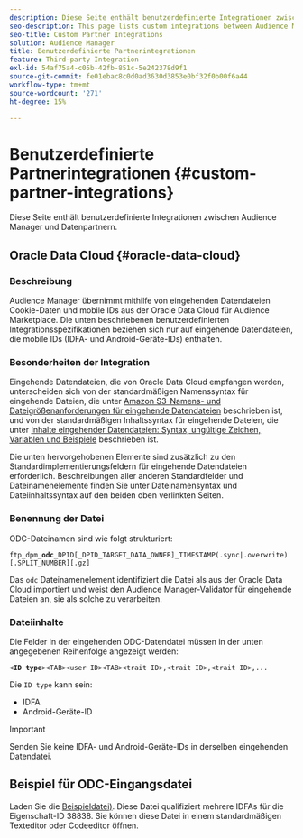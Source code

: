 ```yaml
---
description: Diese Seite enthält benutzerdefinierte Integrationen zwischen Audience Manager und Datenpartnern.
seo-description: This page lists custom integrations between Audience Manager and data partners.
seo-title: Custom Partner Integrations
solution: Audience Manager
title: Benutzerdefinierte Partnerintegrationen
feature: Third-party Integration
exl-id: 54af75a4-c05b-42fb-851c-5e242378d9f1
source-git-commit: fe01ebac8c0d0ad3630d3853e0bf32f0b00f6a44
workflow-type: tm+mt
source-wordcount: '271'
ht-degree: 15%

---
```


# Benutzerdefinierte Partnerintegrationen {#custom-partner-integrations}

Diese Seite enthält benutzerdefinierte Integrationen zwischen Audience Manager und Datenpartnern.

## Oracle Data Cloud {#oracle-data-cloud}

### Beschreibung

Audience Manager übernimmt mithilfe von eingehenden Datendateien Cookie-Daten und mobile IDs aus der Oracle Data Cloud für Audience Marketplace. Die unten beschriebenen benutzerdefinierten Integrationsspezifikationen beziehen sich nur auf eingehende Datendateien, die mobile IDs (IDFA- und Android-Geräte-IDs) enthalten.

### Besonderheiten der Integration

Eingehende Datendateien, die von Oracle Data Cloud empfangen werden, unterscheiden sich von der standardmäßigen Namenssyntax für eingehende Dateien, die unter [Amazon S3-Namens- und Dateigrößenanforderungen für eingehende Datendateien](/help/using/integration/sending-audience-data/batch-data-transfer-explained/inbound-s3-filenames.md) beschrieben ist, und von der standardmäßigen Inhaltssyntax für eingehende Dateien, die unter [Inhalte eingehender Datendateien: Syntax, ungültige Zeichen, Variablen und Beispiele](/help/using/integration/sending-audience-data/batch-data-transfer-explained/inbound-file-contents.md) beschrieben ist.

Die unten hervorgehobenen Elemente sind zusätzlich zu den Standardimplementierungsfeldern für eingehende Datendateien erforderlich. Beschreibungen aller anderen Standardfelder und Dateinamenelemente finden Sie unter Dateinamensyntax und Dateiinhaltssyntax auf den beiden oben verlinkten Seiten.

### Benennung der Datei

ODC-Dateinamen sind wie folgt strukturiert:

`ftp_dpm_`**`odc`**`_DPID[_DPID_TARGET_DATA_OWNER]_TIMESTAMP(.sync|.overwrite)[.SPLIT_NUMBER][.gz]`

Das `odc` Dateinamenelement identifiziert die Datei als aus der Oracle Data Cloud importiert und weist den Audience Manager-Validator für eingehende Dateien an, sie als solche zu verarbeiten.

### Dateiinhalte

Die Felder in der eingehenden ODC-Datendatei müssen in der unten angegebenen Reihenfolge angezeigt werden:

`<`**`ID type`**`><TAB><user ID><TAB><trait ID>,<trait ID>,<trait ID>,...`

Die `ID type` kann sein:

* IDFA
* Android-Geräte-ID

>[!IMPORTANT]
>
>Senden Sie keine IDFA- und Android-Geräte-IDs in derselben eingehenden Datendatei.

## Beispiel für ODC-Eingangsdatei

Laden Sie die [Beispieldatei) &#x200B;](/help/using/integration/assets/ftp_dpm_odc_12345_1556223815.sync). Diese Datei qualifiziert mehrere IDFAs für die Eigenschaft-ID 38838. Sie können diese Datei in einem standardmäßigen Texteditor oder Codeeditor öffnen.
